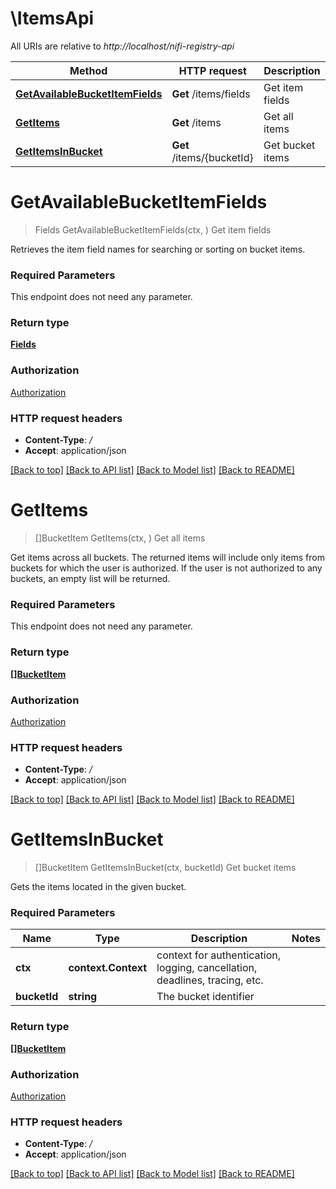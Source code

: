 # \ItemsApi

All URIs are relative to *http://localhost/nifi-registry-api*

Method | HTTP request | Description
------------- | ------------- | -------------
[**GetAvailableBucketItemFields**](ItemsApi.md#GetAvailableBucketItemFields) | **Get** /items/fields | Get item fields
[**GetItems**](ItemsApi.md#GetItems) | **Get** /items | Get all items
[**GetItemsInBucket**](ItemsApi.md#GetItemsInBucket) | **Get** /items/{bucketId} | Get bucket items


# **GetAvailableBucketItemFields**
> Fields GetAvailableBucketItemFields(ctx, )
Get item fields

Retrieves the item field names for searching or sorting on bucket items.

### Required Parameters
This endpoint does not need any parameter.

### Return type

[**Fields**](Fields.md)

### Authorization

[Authorization](../README.md#Authorization)

### HTTP request headers

 - **Content-Type**: */*
 - **Accept**: application/json

[[Back to top]](#) [[Back to API list]](../README.md#documentation-for-api-endpoints) [[Back to Model list]](../README.md#documentation-for-models) [[Back to README]](../README.md)

# **GetItems**
> []BucketItem GetItems(ctx, )
Get all items

Get items across all buckets. The returned items will include only items from buckets for which the user is authorized. If the user is not authorized to any buckets, an empty list will be returned.

### Required Parameters
This endpoint does not need any parameter.

### Return type

[**[]BucketItem**](BucketItem.md)

### Authorization

[Authorization](../README.md#Authorization)

### HTTP request headers

 - **Content-Type**: */*
 - **Accept**: application/json

[[Back to top]](#) [[Back to API list]](../README.md#documentation-for-api-endpoints) [[Back to Model list]](../README.md#documentation-for-models) [[Back to README]](../README.md)

# **GetItemsInBucket**
> []BucketItem GetItemsInBucket(ctx, bucketId)
Get bucket items

Gets the items located in the given bucket.

### Required Parameters

Name | Type | Description  | Notes
------------- | ------------- | ------------- | -------------
 **ctx** | **context.Context** | context for authentication, logging, cancellation, deadlines, tracing, etc.
  **bucketId** | **string**| The bucket identifier | 

### Return type

[**[]BucketItem**](BucketItem.md)

### Authorization

[Authorization](../README.md#Authorization)

### HTTP request headers

 - **Content-Type**: */*
 - **Accept**: application/json

[[Back to top]](#) [[Back to API list]](../README.md#documentation-for-api-endpoints) [[Back to Model list]](../README.md#documentation-for-models) [[Back to README]](../README.md)

